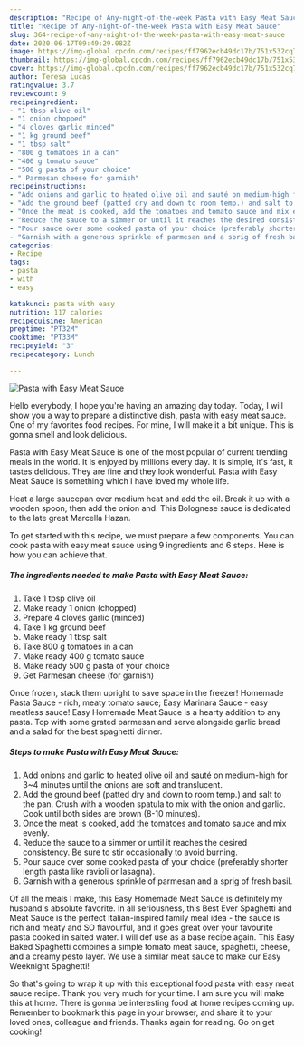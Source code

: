 ```yaml
---
description: "Recipe of Any-night-of-the-week Pasta with Easy Meat Sauce"
title: "Recipe of Any-night-of-the-week Pasta with Easy Meat Sauce"
slug: 364-recipe-of-any-night-of-the-week-pasta-with-easy-meat-sauce
date: 2020-06-17T09:49:29.082Z
image: https://img-global.cpcdn.com/recipes/ff7962ecb49dc17b/751x532cq70/pasta-with-easy-meat-sauce-recipe-main-photo.jpg
thumbnail: https://img-global.cpcdn.com/recipes/ff7962ecb49dc17b/751x532cq70/pasta-with-easy-meat-sauce-recipe-main-photo.jpg
cover: https://img-global.cpcdn.com/recipes/ff7962ecb49dc17b/751x532cq70/pasta-with-easy-meat-sauce-recipe-main-photo.jpg
author: Teresa Lucas
ratingvalue: 3.7
reviewcount: 9
recipeingredient:
- "1 tbsp olive oil"
- "1 onion chopped"
- "4 cloves garlic minced"
- "1 kg ground beef"
- "1 tbsp salt"
- "800 g tomatoes in a can"
- "400 g tomato sauce"
- "500 g pasta of your choice"
- " Parmesan cheese for garnish"
recipeinstructions:
- "Add onions and garlic to heated olive oil and sauté on medium-high for 3~4 minutes until the onions are soft and translucent."
- "Add the ground beef (patted dry and down to room temp.) and salt to the pan. Crush with a wooden spatula to mix with the onion and garlic. Cook until both sides are brown (8-10 minutes)."
- "Once the meat is cooked, add the tomatoes and tomato sauce and mix evenly."
- "Reduce the sauce to a simmer or until it reaches the desired consistency. Be sure to stir occasionally to avoid burning."
- "Pour sauce over some cooked pasta of your choice (preferably shorter length pasta like ravioli or lasagna)."
- "Garnish with a generous sprinkle of parmesan and a sprig of fresh basil."
categories:
- Recipe
tags:
- pasta
- with
- easy

katakunci: pasta with easy 
nutrition: 117 calories
recipecuisine: American
preptime: "PT32M"
cooktime: "PT33M"
recipeyield: "3"
recipecategory: Lunch

---
```



![Pasta with Easy Meat Sauce](https://img-global.cpcdn.com/recipes/ff7962ecb49dc17b/751x532cq70/pasta-with-easy-meat-sauce-recipe-main-photo.jpg)

Hello everybody, I hope you're having an amazing day today. Today, I will show you a way to prepare a distinctive dish, pasta with easy meat sauce. One of my favorites food recipes. For mine, I will make it a bit unique. This is gonna smell and look delicious.

Pasta with Easy Meat Sauce is one of the most popular of current trending meals in the world. It is enjoyed by millions every day. It is simple, it's fast, it tastes delicious. They are fine and they look wonderful. Pasta with Easy Meat Sauce is something which I have loved my whole life.

Heat a large saucepan over medium heat and add the oil. Break it up with a wooden spoon, then add the onion and. This Bolognese sauce is dedicated to the late great Marcella Hazan.


To get started with this recipe, we must prepare a few components. You can cook pasta with easy meat sauce using 9 ingredients and 6 steps. Here is how you can achieve that.

<!--inarticleads1-->

##### The ingredients needed to make Pasta with Easy Meat Sauce:

1. Take 1 tbsp olive oil
1. Make ready 1 onion (chopped)
1. Prepare 4 cloves garlic (minced)
1. Take 1 kg ground beef
1. Make ready 1 tbsp salt
1. Take 800 g tomatoes in a can
1. Make ready 400 g tomato sauce
1. Make ready 500 g pasta of your choice
1. Get  Parmesan cheese (for garnish)


Once frozen, stack them upright to save space in the freezer! Homemade Pasta Sauce - rich, meaty tomato sauce; Easy Marinara Sauce - easy meatless sauce! Easy Homemade Meat Sauce is a hearty addition to any pasta. Top with some grated parmesan and serve alongside garlic bread and a salad for the best spaghetti dinner. 

<!--inarticleads2-->

##### Steps to make Pasta with Easy Meat Sauce:

1. Add onions and garlic to heated olive oil and sauté on medium-high for 3~4 minutes until the onions are soft and translucent.
1. Add the ground beef (patted dry and down to room temp.) and salt to the pan. Crush with a wooden spatula to mix with the onion and garlic. Cook until both sides are brown (8-10 minutes).
1. Once the meat is cooked, add the tomatoes and tomato sauce and mix evenly.
1. Reduce the sauce to a simmer or until it reaches the desired consistency. Be sure to stir occasionally to avoid burning.
1. Pour sauce over some cooked pasta of your choice (preferably shorter length pasta like ravioli or lasagna).
1. Garnish with a generous sprinkle of parmesan and a sprig of fresh basil.


Of all the meals I make, this Easy Homemade Meat Sauce is definitely my husband&#39;s absolute favorite. In all seriousness, this Best Ever Spaghetti and Meat Sauce is the perfect Italian-inspired family meal idea - the sauce is rich and meaty and SO flavourful, and it goes great over your favourite pasta cooked in salted water. I will def use as a base recipe again. This Easy Baked Spaghetti combines a simple tomato meat sauce, spaghetti, cheese, and a creamy pesto layer. We use a similar meat sauce to make our Easy Weeknight Spaghetti! 

So that's going to wrap it up with this exceptional food pasta with easy meat sauce recipe. Thank you very much for your time. I am sure you will make this at home. There is gonna be interesting food at home recipes coming up. Remember to bookmark this page in your browser, and share it to your loved ones, colleague and friends. Thanks again for reading. Go on get cooking!
